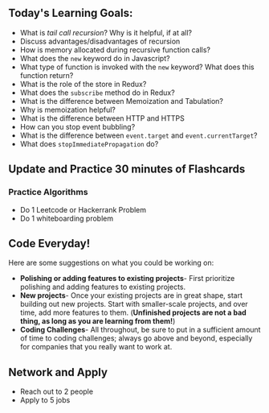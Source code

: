 
## Today's Learning Goals:

- What is _tail call recursion_? Why is it helpful, if at all?
- Discuss advantages/disadvantages of recursion
- How is memory allocated during recursive function calls?
- What does the `new` keyword do in Javascript?
- What type of function is invoked with the `new` keyword? What does this function return?
- What is the role of the store in Redux?
- What does the `subscribe` method do in Redux?
- What is the difference between Memoization and Tabulation?
- Why is memoization helpful? 
- What is the difference between HTTP and HTTPS
- How can you stop event bubbling?
- What is the difference between `event.target` and `event.currentTarget`?
- What does `stopImmediatePropagation` do?

## Update and Practice 30 minutes of Flashcards

### Practice Algorithms
* Do 1 Leetcode or Hackerrank Problem
* Do 1 whiteboarding problem

## Code Everyday!

Here are some suggestions on what you could be working on:

* **Polishing or adding features to existing projects**- First prioritize polishing and adding features to existing projects.
* **New projects**- Once your existing projects are in great shape, start building out new projects. Start with smaller-scale projects, and over time, add more features to them. (**Unfinished projects are not a bad thing, as long as you are learning from them!**)
* **Coding Challenges**- All throughout, be sure to put in a sufficient amount of time to coding challenges; always go above and beyond, especially for companies that you really want to work at.

## Network and Apply

* Reach out to 2 people
* Apply to 5 jobs